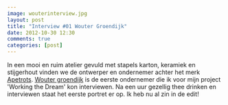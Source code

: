```yaml
---
image: wouterinterview.jpg
layout: post
title: "Interview #01 Wouter Groendijk"
date: 2012-10-30 12:30
comments: true
categories: [post]
---
```


In een mooi en ruim atelier gevuld met stapels karton, keramiek en stijgerhout vinden we de ontwerper en ondernemer achter het merk [Apetrots](http://www.apetrots.nl "website"). [Wouter groendijk](http://www.linkedin.com/pub/wouter-groendijk/23/b38/962 "linked-in") is de eerste ondernemer die ik voor mijn project 'Working the Dream' kon interviewen. Na een uur gezellig thee drinken en interviewen staat het eerste portret er op. Ik heb nu al zin in de edit!


